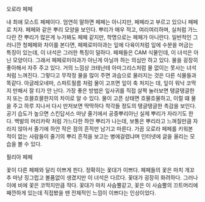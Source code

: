 오로라 페페

내 최애 모스트 페페이다. 엄연히 말하면 페페는 아니지만, 페페라고 부르고 있으니 페페로 치자. 페페와 같은 뿌리 모양을 보인다. 뿌리가 매우 적고, 여리여리하며, 실처럼 가느다란 잔 뿌리가 많은게 누가봐도 페페 같지만, 학명으로는 페페가 아니란다. 일반적인 그러니깐 청페페와 차이를 본다면, 페페로미아과는 잎에 다육이처럼 잎에 수분을 머금는 특징이 있는데, 이 녀석은 그러한 특징이 덜하다. 페페들은 CAM 식물인데, 이 녀석은 아닌 모양이다. 그래서 페페로미아과가 아닌게 아닐까 하는 의심만 하고 있다. 물을 굉장히 좋아해서 자주 주고 있다. 거의 느낌상 크테난테 아마그리스처럼 물 없이는 못사는 녀석처럼 느껴진다. 그렇다고 무작정 물을 많이 주면 과습으로 물러지는 것은 다른 식물들과 똑같다. 아글레오네마, 스파트필름 처럼 물이 고프면 잎이 축 처지는 데, 잎이 워낙 코딱지 만해서 잘 티가 안 난다. 가장 좋은 방법은 잎사귀를 직접 살짝 눌러보면 탱글탱글한지 또는 흐믈흐믈한지의 차이로 알 수 있다. 물이 고픈 상태면 흐물흐물하고, 이럴 떄 물을 주고 하루 지나서 다시 만저보면 딱딱하다 착각들 정도의 탱글탱글한 촉감을 보인다. 공기 습도가 높으면 스킨답서스 마냥 줄기에서 공중뿌리아닌 실제 뿌리가 자라기도 한다. 백발의 머리카락 처럼 가느다한 하얀 뿌리가 나는데, 보통은 뿌리라고 느껴질만큼 자라지 않아서 줄기에 하얀 작은 점의 흔적만 남기고 마른다. 가끔 오로라 페페를 키워본 적이 없는 사람들이 줄기의 뿌리 흔적을 보고는 병에걸렸냐며 인터넷에 글을 올리는 모습을 볼 수 있다. 

필리아 페페

꽃이 다른 페페와 달리 이쁘게 핀다. 정확히는 꽃대가 이쁘다. 페페들의 꽃은 마치 개꼬추 마냥 징그럽고 볼품없이 생겼지만 이 녀석은 다르다. 꽃대가 굉장히 화려하다. 그러나 이에 비에 꽃은 코딱지만큼 작다. 꽃대가 마치 사슴뿔같고, 꽃은 이 사슴뿔의 끄트머리에 째깐하게 있는데 직접봤을 땐 전체적인 느낌이 이쁘다는 인상이었다.